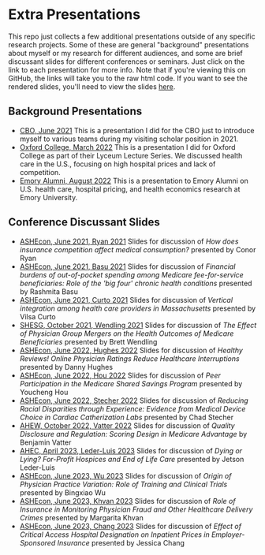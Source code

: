 # Extra Presentations

This repo just collects a few additional presentations outside of any specific research projects. Some of these are general "background" presentations about myself or my research for different audiences, and some are brief discussant slides for different conferences or seminars. Just click on the link to each presentation for more info. Note that if you're viewing this on GitHub, the links will take you to the raw html code. If you want to see the rendered slides, you'll need to view the slides [here](extras.talks.ianmccarthyecon.com).

## Background Presentations

-   [CBO, June 2021](cbo-20210615.html) This is a presentation I did for the CBO just to introduce myself to various teams during my visiting scholar position in 2021.
-   [Oxford College, March 2022](oxford-hospital-pricing.html) This is a presentation I did for Oxford College as part of their Lyceum Lecture Series. We discussed health care in the U.S., focusing on high hospital prices and lack of competition.
-   [Emory Alumni, August 2022](emory-alumni-2022.html) This is a presentation to Emory Alumni on U.S. health care, hospital pricing, and health economics research at Emory University.

## Conference Discussant Slides

-   [ASHEcon, June 2021, Ryan 2021](ashecon-2021-ryan.html) Slides for discussion of *How does insurance competition affect medical consumption?* presented by Conor Ryan
-   [ASHEcon, June 2021, Basu 2021](ashecon-2021-basu.html) Slides for discussion of *Financial burdens of out-of-pocket spending among Medicare fee-for-service beneficiaries: Role of the 'big four' chronic health conditions* presented by Rashmita Basu
-   [ASHEcon, June 2021, Curto 2021](ashecon-2021-curto.html) Slides for discussion of *Vertical integration among health care providers in Massachusetts* presented by Vilsa Curto
-   [SHESG, October 2021, Wendling 2021](shesg-2021-wendling.html) Slides for discussion of *The Effect of Physician Group Mergers on the Health Outcomes of Medicare Beneficiaries* presented by Brett Wendling
-   [ASHEcon, June 2022, Hughes 2022](ashecon-2022-hughes.html) Slides for discussion of *Healthy Reviews! Online Physician Ratings Reduce Healthcare Interruptions* presented by Danny Hughes
-   [ASHEcon, June 2022, Hou 2022](ashecon-2022-hou.html) Slides for discussion of *Peer Participation in the Medicare Shared Savings Program* presented by Youcheng Hou
-   [ASHEcon, June 2022, Stecher 2022](ashecon-2022-stecher.html) Slides for discussion of *Reducing Racial Disparities through Experience: Evidence from Medical Device Choice in Cardiac Catherization Labs* presented by Chad Stecher
-   [AHEW, October 2022, Vatter 2022](ahew-2022-vatter.html) Slides for discussion of *Quality Disclosure and Regulation: Scoring Design in Medicare Advantage* by Benjamin Vatter
-   [AHEC, April 2023, Leder-Luis 2023](ahec-2023-lederluis.html) Slides for discussion of *Dying or Lying? For-Profit Hospices and End of Life Care* presented by Jetson Leder-Luis
-   [ASHEcon, June 2023, Wu 2023](ashecon-2023-wu.html) Slides for discussion of *Origin of Physician Practice Variation: Role of Training and Clinical Trials* presented by Bingxiao Wu
-   [ASHEcon, June 2023, Khvan 2023](ashecon-2023-khvan.html) Slides for discussion of *Role of Insurance in Monitoring Physician Fraud and Other Healthcare Delivery Crimes* presented by Margarita Khvan
-   [ASHEcon, June 2023, Chang 2023](ashecon-2023-chang.html) Slides for discussion of *Effect of Critical Access Hospital Designation on Inpatient Prices in Employer-Sponsored Insurance* presented by Jessica Chang



